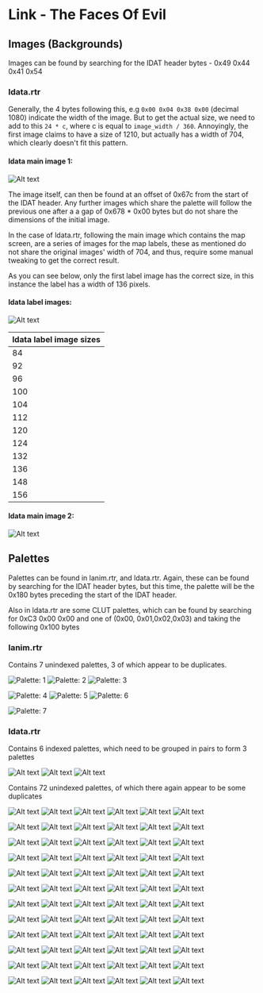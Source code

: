 # Link - The Faces Of Evil

## Images (Backgrounds)

Images can be found by searching for the IDAT header bytes - 0x49 0x44 0x41 0x54

### ldata.rtr

Generally, the 4 bytes following this, e.g `0x00 0x04 0x38 0x00` (decimal 1080) indicate the width of the image. But to get the actual size, we need to add to this `24 * c`, where c is equal to `image_width / 360`. Annoyingly, the first image claims to have a size of 1210, but actually has a width of 704, which clearly doesn't fit this pattern.

#### ldata main image 1:
![Alt text](Resources/LinkTFOE/Images/ldata/ldata_2048.png)

The image itself, can then be found at an offset of 0x67c from the start of the IDAT header. Any further images which share the palette will follow the previous one after a a gap of 0x678 * 0x00 bytes but do not share the dimensions of the initial image.

In the case of ldata.rtr, following the main image which contains the map screen, are a series of images for the map labels, these as mentioned do not share the original images' width of 704, and thus, require some manual tweaking to get the correct result.

As you can see below, only the first label image has the correct size, in this instance the label has a width of 136 pixels.

#### ldata label images:
![Alt text](Resources/LinkTFOE/Images/ldata/ldata_313464.png)

ldata label image sizes | 
---------|
84|
92|
96|
100|
104|
112|
120|
124|
132|
136|
148|
156|

#### ldata main image 2:
![Alt text](Resources/LinkTFOE/Images/ldata/ldata_76C08.png)


## Palettes

Palettes can be found in lanim.rtr, and ldata.rtr. Again, these can be found by searching for the IDAT header bytes, but this time, the palette will be the 0x180 bytes preceding the start of the IDAT header.

Also in ldata.rtr are some CLUT palettes, which can be found by searching for 0xC3 0x00 0x00 and one of (0x00, 0x01,0x02,0x03) and taking the following 0x100 bytes

### lanim.rtr

Contains 7 unindexed palettes, 3 of which appear to be duplicates.

![Palette: 1](Resources/LinkTFOE/Images/lanim/165109868.png)
![Palette: 2](Resources/LinkTFOE/Images/lanim/165118888.png)
![Palette: 3](Resources/LinkTFOE/Images/lanim/165127908.png)

![Palette: 4](Resources/LinkTFOE/Images/lanim/198013188.png)
![Palette: 5](Resources/LinkTFOE/Images/lanim/198108196.png)
![Palette: 6](Resources/LinkTFOE/Images/lanim/211956636.png)

![Palette: 7](Resources/LinkTFOE/Images/lanim/212051644.png)

### ldata.rtr

Contains 6 indexed palettes, which need to be grouped in pairs to form 3 palettes

![Alt text](Resources/LinkTFOE/Images/ldata/404104.png)
![Alt text](Resources/LinkTFOE/Images/ldata/404624.png)
![Alt text](Resources/LinkTFOE/Images/ldata/406152.png)

Contains 72 unindexed palettes, of which there again appear to be some duplicates

![Alt text](Resources/LinkTFOE/Images/ldata/0.png)
![Alt text](Resources/LinkTFOE/Images/ldata/486020.png)
![Alt text](Resources/LinkTFOE/Images/ldata/901172.png)
![Alt text](Resources/LinkTFOE/Images/ldata/1346144.png)
![Alt text](Resources/LinkTFOE/Images/ldata/1764608.png)
![Alt text](Resources/LinkTFOE/Images/ldata/2202260.png)

![Alt text](Resources/LinkTFOE/Images/ldata/2651924.png)
![Alt text](Resources/LinkTFOE/Images/ldata/3079640.png)
![Alt text](Resources/LinkTFOE/Images/ldata/3510392.png)
![Alt text](Resources/LinkTFOE/Images/ldata/3938384.png)
![Alt text](Resources/LinkTFOE/Images/ldata/4354640.png)
![Alt text](Resources/LinkTFOE/Images/ldata/4787876.png)

![Alt text](Resources/LinkTFOE/Images/ldata/5221112.png)
![Alt text](Resources/LinkTFOE/Images/ldata/5668292.png)
![Alt text](Resources/LinkTFOE/Images/ldata/6083996.png)
![Alt text](Resources/LinkTFOE/Images/ldata/6528620.png)
![Alt text](Resources/LinkTFOE/Images/ldata/6965792.png)
![Alt text](Resources/LinkTFOE/Images/ldata/7398752.png)

![Alt text](Resources/LinkTFOE/Images/ldata/7819976.png)
![Alt text](Resources/LinkTFOE/Images/ldata/8268812.png)
![Alt text](Resources/LinkTFOE/Images/ldata/8690588.png)
![Alt text](Resources/LinkTFOE/Images/ldata/9126032.png)
![Alt text](Resources/LinkTFOE/Images/ldata/9576800.png)
![Alt text](Resources/LinkTFOE/Images/ldata/9997268.png)

![Alt text](Resources/LinkTFOE/Images/ldata/10434716.png)
![Alt text](Resources/LinkTFOE/Images/ldata/10863812.png)
![Alt text](Resources/LinkTFOE/Images/ldata/11284832.png)
![Alt text](Resources/LinkTFOE/Images/ldata/11717516.png)
![Alt text](Resources/LinkTFOE/Images/ldata/12156620.png)
![Alt text](Resources/LinkTFOE/Images/ldata/12582056.png)

![Alt text](Resources/LinkTFOE/Images/ldata/13013636.png)
![Alt text](Resources/LinkTFOE/Images/ldata/13442660.png)
![Alt text](Resources/LinkTFOE/Images/ldata/13892324.png)
![Alt text](Resources/LinkTFOE/Images/ldata/14321696.png)
![Alt text](Resources/LinkTFOE/Images/ldata/14749136.png)
![Alt text](Resources/LinkTFOE/Images/ldata/15169532.png)

![Alt text](Resources/LinkTFOE/Images/ldata/15603872.png)
![Alt text](Resources/LinkTFOE/Images/ldata/16047944.png)
![Alt text](Resources/LinkTFOE/Images/ldata/16485392.png)
![Alt text](Resources/LinkTFOE/Images/ldata/16915040.png)
![Alt text](Resources/LinkTFOE/Images/ldata/17340200.png)
![Alt text](Resources/LinkTFOE/Images/ldata/17772332.png)

![Alt text](Resources/LinkTFOE/Images/ldata/18208952.png)
![Alt text](Resources/LinkTFOE/Images/ldata/18628796.png)
![Alt text](Resources/LinkTFOE/Images/ldata/19075700.png)
![Alt text](Resources/LinkTFOE/Images/ldata/19508936.png)
![Alt text](Resources/LinkTFOE/Images/ldata/19935272.png)
![Alt text](Resources/LinkTFOE/Images/ldata/20353184.png)

![Alt text](Resources/LinkTFOE/Images/ldata/20783660.png)
![Alt text](Resources/LinkTFOE/Images/ldata/21215240.png)
![Alt text](Resources/LinkTFOE/Images/ldata/21645716.png)
![Alt text](Resources/LinkTFOE/Images/ldata/22082060.png)
![Alt text](Resources/LinkTFOE/Images/ldata/22522268.png)
![Alt text](Resources/LinkTFOE/Images/ldata/22939904.png)

![Alt text](Resources/LinkTFOE/Images/ldata/23388464.png)
![Alt text](Resources/LinkTFOE/Images/ldata/23814452.png)
![Alt text](Resources/LinkTFOE/Images/ldata/24249968.png)
![Alt text](Resources/LinkTFOE/Images/ldata/24672020.png)
![Alt text](Resources/LinkTFOE/Images/ldata/25117820.png)
![Alt text](Resources/LinkTFOE/Images/ldata/25542704.png)

![Alt text](Resources/LinkTFOE/Images/ldata/25975664.png)
![Alt text](Resources/LinkTFOE/Images/ldata/26411936.png)
![Alt text](Resources/LinkTFOE/Images/ldata/26838200.png)
![Alt text](Resources/LinkTFOE/Images/ldata/27286484.png)
![Alt text](Resources/LinkTFOE/Images/ldata/27703844.png)
![Alt text](Resources/LinkTFOE/Images/ldata/28153232.png)

![Alt text](Resources/LinkTFOE/Images/ldata/28587020.png)
![Alt text](Resources/LinkTFOE/Images/ldata/29015216.png)
![Alt text](Resources/LinkTFOE/Images/ldata/29447900.png)
![Alt text](Resources/LinkTFOE/Images/ldata/29884172.png)
![Alt text](Resources/LinkTFOE/Images/ldata/30312920.png)
![Alt text](Resources/LinkTFOE/Images/ldata/30746708.png)
